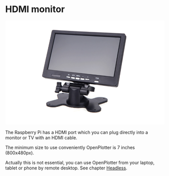 # HDMI monitor

![](../en/hdmi.png)

The Raspberry Pi has a HDMI port which you can plug directly into a monitor or TV with an HDMI cable.

The minimum size to use conveniently OpenPlotter is 7 inches (800x480px).

Actually this is not essential, you can use OpenPlotter from your laptop, tablet or phone by remote desktop. See chapter [Headless](headless.md).
